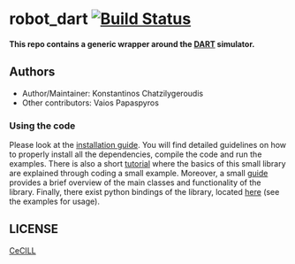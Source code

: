 robot_dart [![Build Status](https://travis-ci.org/resibots/robot_dart.svg?branch=master)](https://travis-ci.org/resibots/robot_dart)
=====================================================================================================================================

#### This repo contains a generic wrapper around the [DART] simulator.

## Authors

- Author/Maintainer: Konstantinos Chatzilygeroudis
- Other contributors: Vaios Papaspyros

### Using the code

Please look at the [installation guide](docs/installation.md). You will find detailed guidelines on how to properly install all the dependencies, compile the code and run the examples. There is also a short [tutorial](docs/tutorial.md) where the basics of this small library are explained through coding a small example. Moreover, a small [guide](docs/guide.md) provides a brief overview of the main classes and functionality of the library. Finally, there exist python bindings of the library, located [here](src/python) (see the examples for usage).

## LICENSE

[CeCILL]

[CeCILL]: http://www.cecill.info/index.en.html
[DART]: http://dartsim.github.io/
